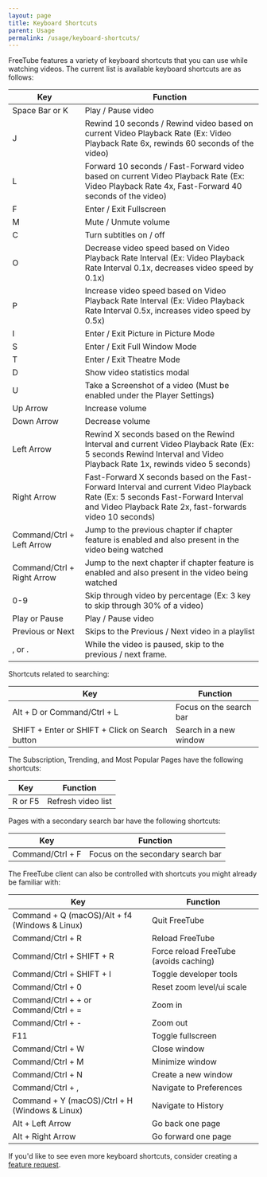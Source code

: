 ```yaml
---
layout: page
title: Keyboard Shortcuts
parent: Usage
permalink: /usage/keyboard-shortcuts/
---
```


FreeTube features a variety of keyboard shortcuts that you can use while watching videos. The current list is available keyboard shortcuts are as follows:

| Key                        | Function                                                                                                                                                                                   |
| -------------------------- | ------------------------------------------------------------------------------------------------------------------------------------------------------------------------------------------ |
| Space Bar or K             | Play / Pause video                                                                                                                                                                         |
| J                          | Rewind 10 seconds / Rewind video based on current Video Playback Rate (Ex: Video Playback Rate 6x, rewinds 60 seconds of the video)                                                        |
| L                          | Forward 10 seconds / Fast-Forward video based on current Video Playback Rate (Ex: Video Playback Rate 4x, Fast-Forward 40 seconds of the video)                                            |
| F                          | Enter / Exit Fullscreen                                                                                                                                                                    |
| M                          | Mute / Unmute volume                                                                                                                                                                       |
| C                          | Turn subtitles on / off                                                                                                                                                                    |
| O                          | Decrease video speed based on Video Playback Rate Interval (Ex: Video Playback Rate Interval 0.1x, decreases video speed by 0.1x)                                                          |
| P                          | Increase video speed based on Video Playback Rate Interval (Ex: Video Playback Rate Interval 0.5x, increases video speed by 0.5x)                                                          |
| I                          | Enter / Exit Picture in Picture Mode                                                                                                                                                       |
| S                          | Enter / Exit Full Window Mode                                                                                                                                                              |
| T                          | Enter / Exit Theatre Mode                                                                                                                                                                  |
| D                          | Show video statistics modal                                                                                                                                                                |
| U                          | Take a Screenshot of a video (Must be enabled under the Player Settings)                                                                                                                   |
| Up Arrow                   | Increase volume                                                                                                                                                                            |
| Down Arrow                 | Decrease volume                                                                                                                                                                            |
| Left Arrow                 | Rewind X seconds based on the Rewind Interval and current Video Playback Rate (Ex: 5 seconds Rewind Interval and Video Playback Rate 1x, rewinds video 5 seconds)                          |
| Right Arrow                | Fast-Forward X seconds based on the Fast-Forward Interval and current Video Playback Rate (Ex: 5 seconds Fast-Forward Interval and Video Playback Rate 2x, fast-forwards video 10 seconds) |
| Command/Ctrl + Left Arrow  | Jump to the previous chapter if chapter feature is enabled and also present in the video being watched                                                                                     |
| Command/Ctrl + Right Arrow | Jump to the next chapter if chapter feature is enabled and also present in the video being watched                                                                                         |
| 0-9                        | Skip through video by percentage (Ex: 3 key to skip through 30% of a video)                                                                                                                |
| Play or Pause              | Play / Pause video                                                                                                                                                                         |
| Previous or Next           | Skips to the Previous / Next video in a playlist                                                                                                                                           |
| , or .                     | While the video is paused, skip to the previous / next frame.                                                                                                                              |

Shortcuts related to searching:

| Key                                             | Function                |
| ----------------------------------------------- | ----------------------- |
| Alt + D or Command/Ctrl + L                     | Focus on the search bar |
| SHIFT + Enter or SHIFT + Click on Search button | Search in a new window  |

The Subscription, Trending, and Most Popular Pages have the following shortcuts:

| Key     | Function           |
| ------- | ------------------ |
| R or F5 | Refresh video list |

Pages with a secondary search bar have the following shortcuts:

| Key     | Function           |
| ------- | ------------------ |
| Command/Ctrl + F | Focus on the secondary search bar |

The FreeTube client can also be controlled with shortcuts you might already be familiar with:

| Key                                            | Function                               |
| ---------------------------------------------- | -------------------------------------- |
| Command + Q (macOS)/Alt + f4 (Windows & Linux) | Quit FreeTube                          |
| Command/Ctrl + R                               | Reload FreeTube                        |
| Command/Ctrl + SHIFT + R                       | Force reload FreeTube (avoids caching) |
| Command/Ctrl + SHIFT + I                       | Toggle developer tools                 |
| Command/Ctrl + 0                               | Reset zoom level/ui scale              |
| Command/Ctrl + + or Command/Ctrl + =           | Zoom in                                |
| Command/Ctrl + -                               | Zoom out                               |
| F11                                            | Toggle fullscreen                      |
| Command/Ctrl + W                               | Close window                           |
| Command/Ctrl + M                               | Minimize window                        |
| Command/Ctrl + N                               | Create a new window                    |
| Command/Ctrl + ,                               | Navigate to Preferences                |
| Command + Y (macOS)/Ctrl + H (Windows & Linux) | Navigate to History                    |
| Alt + Left Arrow                               | Go back one page                       |
| Alt + Right Arrow                              | Go forward one page                    |

If you'd like to see even more keyboard shortcuts, consider creating a [feature request](https://github.com/FreeTubeApp/FreeTube/issues/new?assignees=&labels=enhancement&template=feature_request.yaml&title=%5BFeature+Request%5D%3A+).

